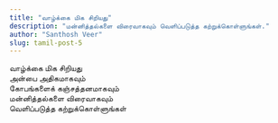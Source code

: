 ```yaml
---
title: "வாழ்க்கை மிக சிறியது"
description: "மன்னித்தல்களை விரைவாகவும் வெளிப்படுத்த கற்றுக்கொள்ளுங்கள்."
author: "Santhosh Veer"
slug: tamil-post-5
---
```


வாழ்க்கை மிக சிறியது  
அன்பை அதிகமாகவும்  
கோபங்களைக் கஞ்சத்தனமாகவும்  
மன்னித்தல்களை விரைவாகவும்  
வெளிப்படுத்த கற்றுக்கொள்ளுங்கள்  
